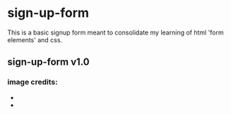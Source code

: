 # sign-up-form
This is a basic signup form meant to consolidate my learning of html 'form elements' and css.

## sign-up-form v1.0

### image credits: 
-
-
